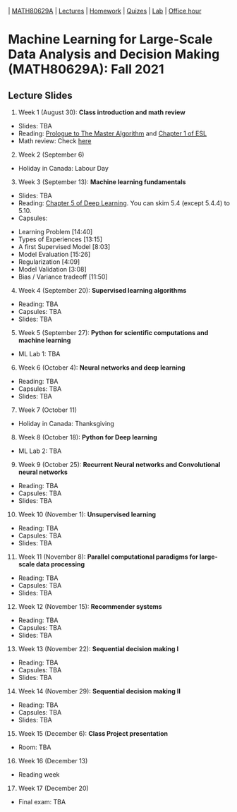 | [MATH80629A](main.md) | [Lectures](lectures.md) | [Homework](homework.md) | [Quizes](quizes.md) | [Lab](lab.md) | [Office hour](office_hr.md)
# Machine Learning for Large-Scale Data Analysis and Decision Making (MATH80629A): Fall 2021

## Lecture Slides

1. Week 1 (August 30): **Class introduction and math review**
- Slides: TBA
- Reading: [Prologue to The Master Algorithm](http://homes.cs.washington.edu/~pedrod/Prologue.pdf) and [Chapter 1 of ESL](https://web.stanford.edu/~hastie/Papers/ESLII.pdf)
- Math review: Check [here](http://www.cs.toronto.edu/~lcharlin/courses/80-629/math_resources.html)

2. Week 2 (September 6)
* Holiday in Canada: Labour Day

3. Week 3 (September 13): **Machine learning fundamentals**
- Slides: TBA
- Reading:  [Chapter 5 of Deep Learning](http://www.deeplearningbook.org/contents/ml.html). You can skim 5.4 (except 5.4.4) to 5.10.
- Capsules:  
* Learning Problem [14:40]
* Types of Experiences [13:15]
* A first Supervised Model [8:03]
* Model Evaluation [15:26]
* Regularization [4:09]
* Model Validation [3:08]
* Bias / Variance tradeoff [11:50]

4. Week 4 (September 20): **Supervised learning algorithms**
* Reading: TBA
* Capsules:  TBA
* Slides: TBA

5. Week 5 (September 27): **Python for scientific computations and machine learning**
* ML Lab 1: TBA

6. Week 6 (October 4): **Neural networks and deep learning**
* Reading: TBA
* Capsules:  TBA
* Slides: TBA

7. Week 7 (October 11)
* Holiday in Canada: Thanksgiving

8. Week 8 (October 18): **Python for Deep learning**
* ML Lab 2: TBA

9. Week 9 (October 25): **Recurrent Neural networks and Convolutional neural networks**
* Reading: TBA
* Capsules:  TBA
* Slides: TBA

10. Week 10 (November 1): **Unsupervised learning**
* Reading: TBA
* Capsules:  TBA
* Slides: TBA

11. Week 11 (November 8): **Parallel computational paradigms for large-scale data processing**
* Reading: TBA
* Capsules:  TBA
* Slides: TBA

12. Week 12 (November 15): **Recommender systems**
* Reading: TBA
* Capsules:  TBA
* Slides: TBA

13. Week 13 (November 22): **Sequential decision making I**
* Reading: TBA
* Capsules:  TBA
* Slides: TBA

14. Week 14 (November 29): **Sequential decision making II**
* Reading: TBA
* Capsules:  TBA
* Slides: TBA

15. Week 15 (December 6): **Class Project presentation**
* Room: TBA

16. Week 16 (December 13)
* Reading week

17. Week 17 (December 20)
* Final exam: TBA



